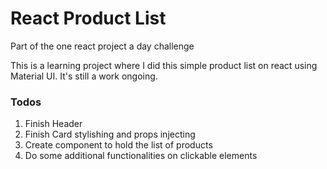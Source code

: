 # React Product List

Part of the one react project a day challenge

This is a learning project where I did this simple product list on react using Material UI.
It's still a work ongoing.

### Todos

1. Finish Header
2. Finish Card stylishing and props injecting
3. Create component to hold the list of products
4. Do some additional functionalities on clickable elements
